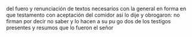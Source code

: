 del fuero y renunciación de textos necesarios con la general en forma en que testamento con aceptación del comidor asi lo dije y obrogaron: no firman por decir no saber y lo hacen a su pu go dos de los testigos presentes y resumos que lo fueron el señor